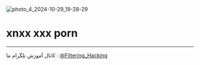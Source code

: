 ![photo_4_2024-10-29_19-28-29](https://github.com/user-attachments/assets/34a474c4-a609-4792-8763-7f4f8b3f3226)
# xnxx xxx porn
--------------------
کانال آموزش تلگرام ما :
[@Filtering_Hacking](https://t.me/Filtering_Hacking)
